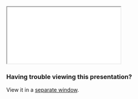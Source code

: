 <iframe class="tlu-iframe" src="/images/consensus-mechanisms/bft-consensusmechanisms/PITCHME.html"></iframe>

### Having trouble viewing this presentation?

View it in a [separate window](/images/consensus-mechanisms/bft-consensusmechanisms/PITCHME.html).
